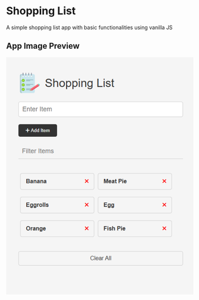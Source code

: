 # Shopping List

A simple shopping list app with basic functionalities using vanilla JS

## App Image Preview

![Shopping List Image](images/screenshot.png)
